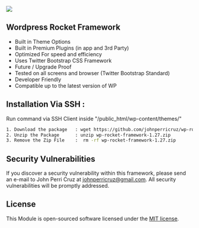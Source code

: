 
<p align="left">
<img src="https://raw.githubusercontent.com/johnperricruz/wp-rocket-framework/master/preview.jpg">
</p>

## Wordpress Rocket Framework

- Built in Theme Options
- Built in Premium Plugins (in app and 3rd Party)
- Optimized For speed and efficiency
- Uses Twitter Bootstrap CSS Framework
- Future / Upgrade Proof
- Tested on all screens and browser (Twitter Bootstrap Standard)
- Developer Friendly
- Compatible up to the latest version of WP

## Installation Via SSH : 
Run command via SSH Client inside "/public_html/wp-content/themes/"

```bash
1. Download the package   : wget https://github.com/johnperricruz/wp-rocket-framework/archive/v1.27.zip
2. Unzip the Package      : unzip wp-rocket-framework-1.27.zip
3. Remove the Zip File    :  rm -rf wp-rocket-framework-1.27.zip
```

## Security Vulnerabilities

If you discover a security vulnerability within this framework, please send an e-mail to John Perri Cruz at johnperricruz@gmail.com. All security vulnerabilities will be promptly addressed.

## License

This Module is open-sourced software licensed under the [MIT license](http://opensource.org/licenses/MIT).
